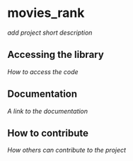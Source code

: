 # movies_rank

*add project short description*

## Accessing the library

*How to access the code*

## Documentation

*A link to the documentation*

## How to contribute

*How others can contribute to the project*